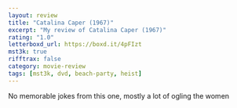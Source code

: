 ```yaml
---
layout: review
title: "Catalina Caper (1967)"
excerpt: "My review of Catalina Caper (1967)"
rating: "1.0"
letterboxd_url: https://boxd.it/4pFIzt
mst3k: true
rifftrax: false
category: movie-review
tags: [mst3k, dvd, beach-party, heist]
---
```


No memorable jokes from this one, mostly a lot of ogling the women
